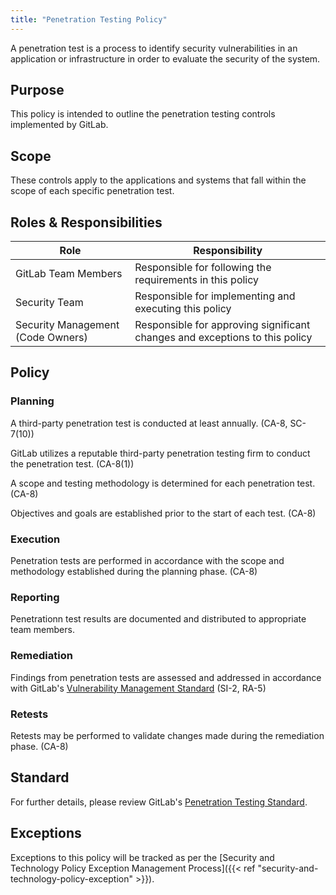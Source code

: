 ```yaml
---
title: "Penetration Testing Policy"
---
```


A penetration test is a process to identify security vulnerabilities in an application or infrastructure in order to evaluate the security of the system.

## Purpose

This policy is intended to outline the penetration testing controls implemented by GitLab.

## Scope

These controls apply to the applications and systems that fall within the scope of each specific penetration test.

## Roles & Responsibilities

| Role | Responsibility |
|----|-------|
| GitLab Team Members | Responsible for following the requirements in this policy |
| Security Team | Responsible for implementing and executing this policy |
| Security Management (Code Owners) | Responsible for approving significant changes and exceptions to this policy |

## Policy

### Planning

A third-party penetration test is conducted at least annually. (CA-8, SC-7(10))

GitLab utilizes a reputable third-party penetration testing firm to conduct the penetration test. (CA-8(1))

A scope and testing methodology is determined for each penetration test. (CA-8)

Objectives and goals are established prior to the start of each test. (CA-8)

### Execution

Penetration tests are performed in accordance with the scope and methodology established during the planning phase. (CA-8)

### Reporting

Penetrationn test results are documented and distributed to appropriate team members.

### Remediation

Findings from penetration tests are assessed and addressed in accordance with GitLab's [Vulnerability Management Standard](vulnerability-management) (SI-2, RA-5)

### Retests

Retests may be performed to validate changes made during the remediation phase. (CA-8)

## Standard

For further details, please review GitLab's [Penetration Testing Standard](https://internal.gitlab.com/handbook/security/penetration-testing-standard).

## Exceptions

Exceptions to this policy will be tracked as per the [Security and Technology Policy Exception Management Process]({{< ref "security-and-technology-policy-exception" >}}).
